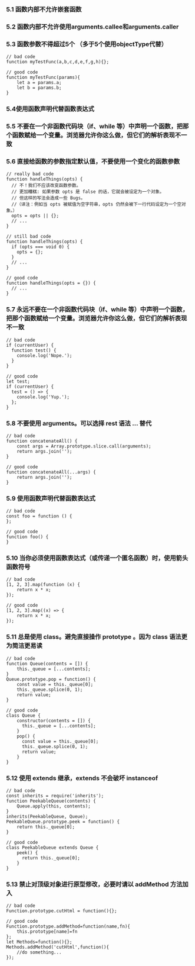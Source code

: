 ### 5.1 函数内部不允许嵌套函数

### 5.2 函数内部不允许使用arguments.callee和arguments.caller

### 5.3 函数参数不得超过5个 （多于5个使用objectType代替）
```
// bad code
function myTestFunc(a,b,c,d,e,f,g,h){};

// good code
function myTestFunc(params){
    let a = params.a;
    let b = params.b;
}
```


### 5.4使用函数声明代替函数表达式

### 5.5 不要在一个非函数代码块（if、while 等）中声明一个函数，把那个函数赋给一个变量。浏览器允许你这么做，但它们的解析表现不一致

### 5.6 直接给函数的参数指定默认值，不要使用一个变化的函数参数
```
// really bad code
function handleThings(opts) {
  // 不！我们不应该改变函数参数。
  // 更加糟糕: 如果参数 opts 是 false 的话，它就会被设定为一个对象。
  // 但这样的写法会造成一些 Bugs。
  //（译注：例如当 opts 被赋值为空字符串，opts 仍然会被下一行代码设定为一个空对象。）
  opts = opts || {};
  // ...
}

// still bad code
function handleThings(opts) {
  if (opts === void 0) {
    opts = {};
  }
  // ...
}

// good code
function handleThings(opts = {}) {
  // ...
}
```

### 5.7 永远不要在一个非函数代码块（if、while 等）中声明一个函数，把那个函数赋给一个变量。浏览器允许你这么做，但它们的解析表现不一致
```
// bad code
if (currentUser) {
  function test() {
    console.log('Nope.');
  }
}

// good code
let test;
if (currentUser) {
  test = () => {
    console.log('Yup.');
  };
}
```

### 5.8 不要使用 arguments。可以选择 rest 语法 ... 替代
```
// bad code
function concatenateAll() {
    const args = Array.prototype.slice.call(arguments);
    return args.join('');
}

// good code
function concatenateAll(...args) {
    return args.join('');
}
```

### 5.9 使用函数声明代替函数表达式
```
// bad code
const foo = function () {
};

// good code
function foo() {
}
```

### 5.10 当你必须使用函数表达式（或传递一个匿名函数）时，使用箭头函数符号
```
// bad code
[1, 2, 3].map(function (x) {
    return x * x;
});

// good code
[1, 2, 3].map((x) => {
    return x * x;
});
```

### 5.11 总是使用 class。避免直接操作 prototype 。因为 class 语法更为简洁更易读
```
// bad code
function Queue(contents = []) {
    this._queue = [...contents];
}
Queue.prototype.pop = function() {
    const value = this._queue[0];
    this._queue.splice(0, 1);
    return value;
}

// good code
class Queue {
    constructor(contents = []) {
      this._queue = [...contents];
    }
    pop() {
      const value = this._queue[0];
      this._queue.splice(0, 1);
      return value;
    }
}
```

### 5.12 使用 extends 继承，extends 不会破坏 instanceof
```
// bad code
const inherits = require('inherits');
function PeekableQueue(contents) {
    Queue.apply(this, contents);
}
inherits(PeekableQueue, Queue);
PeekableQueue.prototype.peek = function() {
    return this._queue[0];
}

// good code
class PeekableQueue extends Queue {
    peek() {
      return this._queue[0];
    }
}
```

### 5.13 禁止对顶级对象进行原型修改，必要时请以 addMethod 方法加入
```
// bad code
Function.prototype.cutHtml = function(){};

// good code
Function.prototype.addMethod=function(name,fn){
    this.prototype[name]=fn
};
let Methods=function(){};
Methods.addMethod('cutHtml',function(){
    //do something...
});

```



